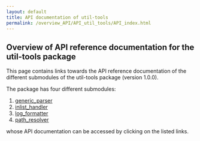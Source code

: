 ```yaml
---
layout: default
title: API documentation of util-tools
permalink: /overview_API/API_util_tools/API_index.html
---
```


## Overview of API reference documentation for the util-tools package

This page contains links towards the API reference documentation of the different submodules of the util-tools package (version 1.0.0).

The package has four different submodules:

1. [generic_parser](generic_parser/index.html)
2. [inlist_handler](inlist_handler/index.html)
3. [log_formatter](log_formatter/index.html)
4. [path_resolver](path_resolver/index.html)

whose API documentation can be accessed by clicking on the listed links.
